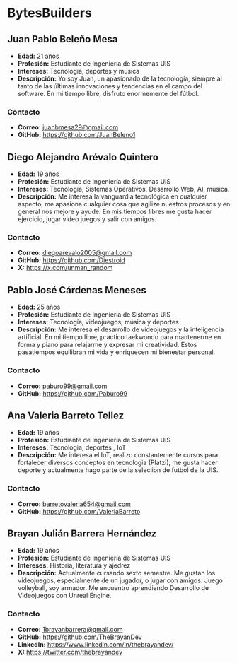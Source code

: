 # BytesBuilders

## Juan Pablo Beleño Mesa
- **Edad:** 21 años
- **Profesión:** Estudiante de Ingeniería de Sistemas UIS
- **Intereses:** Tecnología, deportes y musica
- **Descripción:** Yo soy Juan, un apasionado de la tecnología, siempre al tanto de las últimas innovaciones y tendencias en el campo del software. En mi tiempo libre, disfruto enormemente del fútbol. 
### Contacto
- **Correo:**  juanbmesa29@gmail.com 
- **GitHub:** https://github.com/JuanBeleno1

## Diego Alejandro Arévalo Quintero
- **Edad:** 19 años
- **Profesión:** Estudiante de Ingeniería de Sistemas UIS
- **Intereses:** Tecnología, Sistemas Operativos, Desarrollo Web, AI, música.
- **Descripción:** Me interesa la vanguardia tecnológica en cualquier aspecto, me apasiona cualquier cosa que agilize nuestros procesos y en general nos mejore y ayude. En mis tiempos libres me gusta hacer ejercicio, jugar video juegos y salir con amigos. 
### Contacto
- **Correo:** diegoarevalo2005@gmail.com
- **GitHub:** https://github.com/Diestroid
- **X:** https://x.com/unman_random

## Pablo José Cárdenas Meneses
- **Edad:** 25 años
- **Profesión:** Estudiante de Ingeniería de Sistemas UIS
- **Intereses:** Tecnología, videojuegos, música y deportes
- **Descripción:** Me interesa el desarrollo de videojuegos y la inteligencia artificial. En mi tiempo libre, practico taekwondo para mantenerme en forma y piano para relajarme y expresar mi creatividad. Estos pasatiempos equilibran mi vida y enriquecen mi bienestar personal.
### Contacto
- **Correo:** paburo99@gmail.com 
- **GitHub:** https://github.com/Paburo99

## Ana Valeria Barreto Tellez
- **Edad:** 19 años
- **Profesión:** Estudiante de Ingeniería de Sistemas UIS
- **Intereses:** Tecnologia, deportes , IoT
- **Descripción:** Me interesa el IoT, realizo constantemente cursos para fortalecer diversos conceptos en tecnologia (Platzi), me gusta hacer deporte y actualmente hago parte de la seleciion de futbol de la UIS.
### Contacto
- **Correo:** barretovaleria654@gmail.com 
- **GitHub:** https://github.com/ValeriaBarreto

## Brayan Julián Barrera Hernández
- **Edad:** 19 años
- **Profesión:** Estudiante de Ingeniería de Sistemas UIS
- **Intereses:** Historia, literatura y ajedrez
- **Descripción:** Actualmente cursando sexto semestre. Me gustan los videojuegos, especialmente de un jugador, o jugar con amigos. Juego volleyball, soy armador. Me encuentro aprendiendo Desarrollo de Videojuegos con Unreal Engine.
### Contacto
- **Correo:** 1brayanbarrera@gmail.com
- **GitHub:** https://github.com/TheBrayanDev
- **LinkedIn:** https://www.linkedin.com/in/thebrayandev/
- **X:** https://twitter.com/thebrayandev

